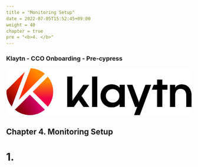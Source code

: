 ```yaml
---
title = "Monitoring Setup"
date = 2022-07-05T15:52:45+09:00
weight = 40
chapter = true
pre = "<b>4. </b>"
---
```


### Klaytn - CCO Onboarding - Pre-cypress
![Klaytn Logo](/images/Logo-1.png?classes=border)

## Chapter 4. Monitoring Setup

# 1.
